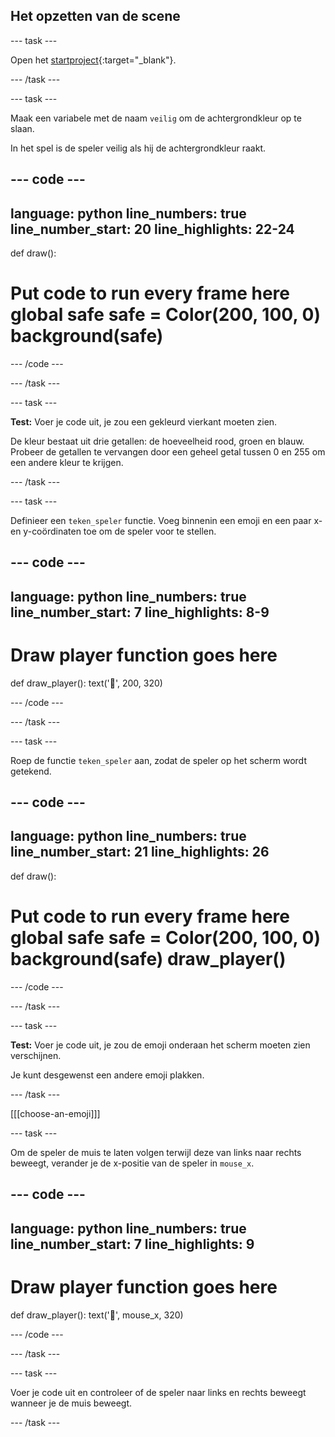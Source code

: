 ## Het opzetten van de scene

--- task ---

Open het [startproject](https://editor.raspberrypi.org/en/projects/dont-collide-starter){:target="_blank"}.

--- /task ---

--- task ---

Maak een variabele met de naam `veilig` om de achtergrondkleur op te slaan.

In het spel is de speler veilig als hij de achtergrondkleur raakt.

--- code ---
---
language: python line_numbers: true line_number_start: 20
line_highlights: 22-24
---

def draw():   
# Put code to run every frame here global safe safe = Color(200, 100, 0) background(safe)

--- /code ---

--- /task ---

--- task ---

**Test:** Voer je code uit, je zou een gekleurd vierkant moeten zien.

De kleur bestaat uit drie getallen: de hoeveelheid rood, groen en blauw. Probeer de getallen te vervangen door een geheel getal tussen 0 en 255 om een andere kleur te krijgen.

--- /task ---

--- task ---

Definieer een `teken_speler` functie. Voeg binnenin een emoji en een paar x- en y-coördinaten toe om de speler voor te stellen.

--- code ---
---
language: python line_numbers: true line_number_start: 7
line_highlights: 8-9
---
# Draw player function goes here
def draw_player(): text('🤠', 200, 320)

--- /code ---

--- /task ---

--- task ---

Roep de functie `teken_speler` aan, zodat de speler op het scherm wordt getekend.

--- code ---
---
language: python line_numbers: true line_number_start: 21
line_highlights: 26
---

def draw():  
# Put code to run every frame here global safe safe = Color(200, 100, 0) background(safe) draw_player()

--- /code ---

--- /task ---

--- task ---

**Test:** Voer je code uit, je zou de emoji onderaan het scherm moeten zien verschijnen.

Je kunt desgewenst een andere emoji plakken.

--- /task ---

[[[choose-an-emoji]]]

--- task ---

Om de speler de muis te laten volgen terwijl deze van links naar rechts beweegt, verander je de x-positie van de speler in `mouse_x`.

--- code ---
---
language: python line_numbers: true line_number_start: 7
line_highlights: 9
---
# Draw player function goes here
def draw_player(): text('🤠', mouse_x, 320)

--- /code ---

--- /task ---

--- task ---

Voer je code uit en controleer of de speler naar links en rechts beweegt wanneer je de muis beweegt.


--- /task ---